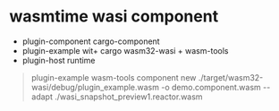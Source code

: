 # wasmtime wasi component

* plugin-component  cargo-component
* plugin-example  wit+ cargo wasm32-wasi  + wasm-tools
* plugin-host  runtime


> plugin-example
wasm-tools component new ./target/wasm32-wasi/debug/plugin_example.wasm -o demo.component.wasm --adapt ./wasi_snapshot_preview1.reactor.wasm



  
